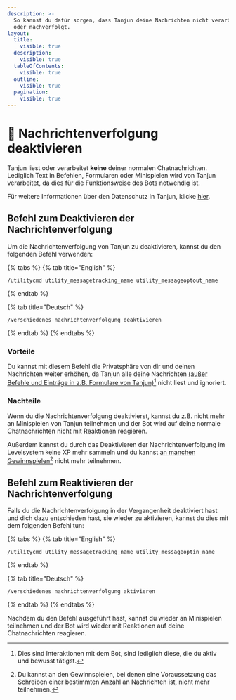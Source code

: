 ```yaml
---
description: >-
  So kannst du dafür sorgen, dass Tanjun deine Nachrichten nicht verarbeitet
  oder nachverfolgt.
layout:
  title:
    visible: true
  description:
    visible: true
  tableOfContents:
    visible: true
  outline:
    visible: true
  pagination:
    visible: true
---
```


# 🔕 Nachrichtenverfolgung deaktivieren

Tanjun liest oder verarbeitet **keine** deiner normalen Chatnachrichten. Lediglich Text in Befehlen, Formularen oder Minispielen wird von Tanjun verarbeitet, da dies für die Funktionsweise des Bots notwendig ist.

Für weitere Informationen über den Datenschutz in Tanjun, klicke [hier](http://tanjun.bot/privacy-policy).

## Befehl zum Deaktivieren der Nachrichtenverfolgung

Um die Nachrichtenverfolgung von Tanjun zu deaktivieren, kannst du den folgenden Befehl verwenden:

{% tabs %}
{% tab title="English" %}
```
/utilitycmd utility_messagetracking_name utility_messageoptout_name 
```
{% endtab %}

{% tab title="Deutsch" %}
```
/verschiedenes nachrichtenverfolgung deaktivieren 
```
{% endtab %}
{% endtabs %}

### Vorteile

Du kannst mit diesem Befehl die Privatsphäre von dir und deinen Nachrichten weiter erhöhen, da Tanjun alle deine Nachrichten [(außer Befehle und Einträge in z.B. Formulare von Tanjun)](#user-content-fn-1)[^1] nicht liest und ignoriert.

### Nachteile

Wenn du die Nachrichtenverfolgung deaktivierst, kannst du z.B. nicht mehr an Minispielen von Tanjun teilnehmen und der Bot wird auf deine normale Chatnachrichten nicht mit Reaktionen reagieren.

Außerdem kannst du durch das Deaktivieren der Nachrichtenverfolgung im Levelsystem keine XP mehr sammeln und du kannst [an manchen Gewinnspielen](#user-content-fn-2)[^2] nicht mehr teilnehmen.

## Befehl zum Reaktivieren der Nachrichtenverfolgung

Falls du die Nachrichtenverfolgung in der Vergangenheit deaktiviert hast und dich dazu entschieden hast, sie wieder zu aktivieren, kannst du dies mit dem folgenden Befehl tun:

{% tabs %}
{% tab title="English" %}
```
/utilitycmd utility_messagetracking_name utility_messageoptin_name
```
{% endtab %}

{% tab title="Deutsch" %}
```
/verschiedenes nachrichtenverfolgung aktivieren
```
{% endtab %}
{% endtabs %}

Nachdem du den Befehl ausgeführt hast, kannst du wieder an Minispielen teilnehmen und der Bot wird wieder mit Reaktionen auf deine Chatnachrichten reagieren.

[^1]: Dies sind Interaktionen mit dem Bot, sind lediglich diese, die du aktiv und bewusst tätigst.

[^2]: Du kannst an den Gewinnspielen, bei denen eine Voraussetzung das Schreiben einer bestimmten Anzahl an Nachrichten ist, nicht mehr teilnehmen.

